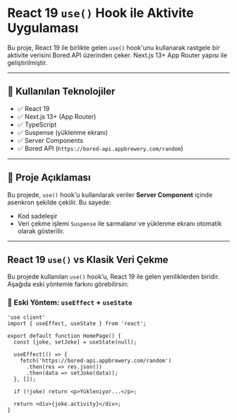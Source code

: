 # React 19 `use()` Hook ile Aktivite Uygulaması

Bu proje, React 19 ile birlikte gelen `use()` hook'unu kullanarak rastgele bir aktivite verisini Bored API üzerinden çeker. Next.js 13+ App Router yapısı ile geliştirilmiştir.

---

## 🔧 Kullanılan Teknolojiler

- ✅ React 19
- ✅ Next.js 13+ (App Router)
- ✅ TypeScript
- ✅ Suspense (yüklenme ekranı)
- ✅ Server Components
- ✅ Bored API (`https://bored-api.appbrewery.com/random`)

---

## 📄 Proje Açıklaması

Bu projede, `use()` hook'u kullanılarak veriler **Server Component** içinde asenkron şekilde çekilir. Bu sayede:
- Kod sadeleşir
- Veri çekme işlemi `Suspense` ile sarmalanır ve yüklenme ekranı otomatik olarak gösterilir.

---

## React 19 `use()` vs Klasik Veri Çekme

Bu projede kullanılan `use()` hook’u, React 19 ile gelen yeniliklerden biridir. Aşağıda eski yöntemle farkını görebilirsin:

### 🔄 Eski Yöntem: `useEffect` + `useState`

```tsx
'use client'
import { useEffect, useState } from 'react';

export default function HomePage() {
  const [joke, setJoke] = useState(null);

  useEffect(() => {
    fetch('https://bored-api.appbrewery.com/random')
      .then(res => res.json())
      .then(data => setJoke(data));
  }, []);

  if (!joke) return <p>Yükleniyor...</p>;

  return <div>{joke.activity}</div>;
}
